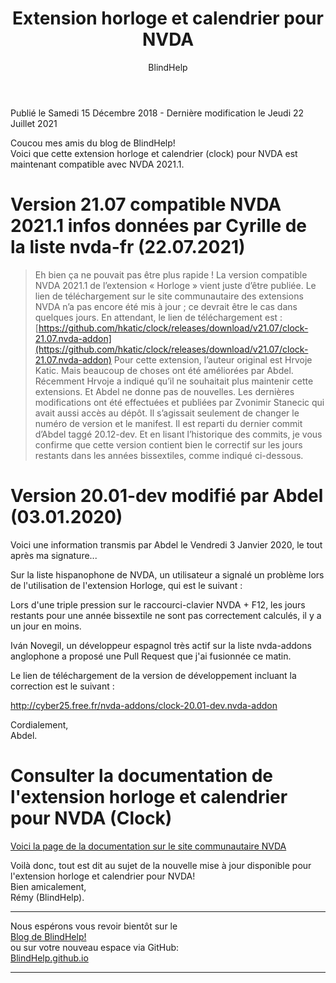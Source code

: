﻿---
title: Extension horloge et calendrier pour NVDA
layout: post
permalink: "/clock/"
author: BlindHelp
---

<footer>Publié le Samedi 15 Décembre 2018 - Dernière modification le Jeudi 22 Juillet 2021</footer>


Coucou mes amis du blog de BlindHelp!               
Voici que cette extension horloge et calendrier (clock) pour NVDA est maintenant compatible avec NVDA 2021.1.     

# Version 21.07 compatible NVDA 2021.1 infos données par Cyrille de la liste nvda-fr (22.07.2021) #

> Eh bien ça ne pouvait pas être plus rapide !
>La version compatible NVDA 2021.1 de l’extension « Horloge » vient juste d’être publiée. Le lien de téléchargement sur le site communautaire des extensions NVDA n’a pas encore été mis à jour ; ce devrait être le cas dans quelques jours.
>En attendant, le lien de téléchargement est :
> [https://github.com/hkatic/clock/releases/download/v21.07/clock-21.07.nvda-addon](https://github.com/hkatic/clock/releases/download/v21.07/clock-21.07.nvda-addon)
> Pour cette extension, l’auteur original est Hrvoje Katic. Mais beaucoup de choses ont été améliorées par Abdel.    
> Récemment Hrvoje a indiqué qu’il ne souhaitait plus maintenir cette extensions. Et Abdel ne donne pas de nouvelles.
> Les dernières modifications ont été effectuées et publiées par Zvonimir Stanecic qui avait aussi accès au dépôt. Il s’agissait seulement de changer le numéro de version et le manifest. Il est reparti du dernier commit d’Abdel taggé 20.12-dev.
>Et en lisant l’historique des commits, je vous confirme que cette version contient bien le correctif sur les jours restants dans les années bissextiles, comme indiqué ci-dessous.

# Version 20.01-dev modifié par Abdel (03.01.2020) #

Voici une information transmis par Abdel le Vendredi 3 Janvier 2020, le tout après ma signature...    


Sur la liste hispanophone de NVDA, un utilisateur a signalé un problème lors de l'utilisation de l'extension Horloge, qui est le suivant :

Lors d'une triple pression sur le raccourci-clavier NVDA + F12, les jours restants pour une année bissextile ne sont pas correctement calculés, il y a un jour en moins.

Iván Novegil, un développeur espagnol très actif sur la liste nvda-addons anglophone a proposé une Pull Request que j'ai fusionnée ce matin.

Le lien de téléchargement de la version de développement incluant la correction est le suivant :

<http://cyber25.free.fr/nvda-addons/clock-20.01-dev.nvda-addon>

Cordialement,    
Abdel.    

# Consulter la documentation de l'extension horloge et calendrier pour NVDA (Clock) #
[Voici la page de la documentation sur le site communautaire NVDA ](https://addons.nvda-project.org/addons/clock.fr.html)

Voilà donc,  tout est dit au sujet de la nouvelle mise à jour disponible pour l'extension horloge et calendrier pour NVDA!                
Bien amicalement,              
Rémy (BlindHelp).

---

Nous espérons vous revoir bientôt sur le      
[Blog de BlindHelp!](http://blindhelp.blogspot.fr/)                    
ou sur  votre nouveau espace via GitHub:                     
[BlindHelp.github.io](https://blindhelp.github.io)                    

---